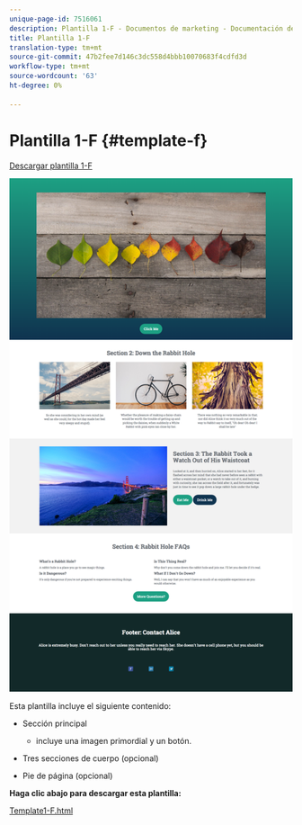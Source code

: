```yaml
---
unique-page-id: 7516061
description: Plantilla 1-F - Documentos de marketing - Documentación del producto
title: Plantilla 1-F
translation-type: tm+mt
source-git-commit: 47b2fee7d146c3dc558d4bbb10070683f4cdfd3d
workflow-type: tm+mt
source-wordcount: '63'
ht-degree: 0%

---
```



# Plantilla 1-F {#template-f}

[Descargar plantilla 1-F](http://docs.marketo.com/download/attachments/7516061/template1-f.html?version=1&amp;modificationdate=1432856900000&amp;api=v2)

![](assets/image2015-5-29-9-3a9-3a19.png)

Esta plantilla incluye el siguiente contenido:

* Sección principal

   * incluye una imagen primordial y un botón.

* Tres secciones de cuerpo (opcional)
* Pie de página (opcional)

**Haga clic abajo para descargar esta plantilla:**

[Template1-F.html](http://docs.marketo.com/download/attachments/7516061/template1-f.html?version=1&amp;modificationdate=1432856900000&amp;api=v2)
